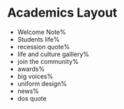 # Academics Layout

- Welcome Note%
- Students life%
- recession quote%
- life and culture galllery%
- join the community%
- awards%
- big voices%
- uniform design%
- news%
- dos quote